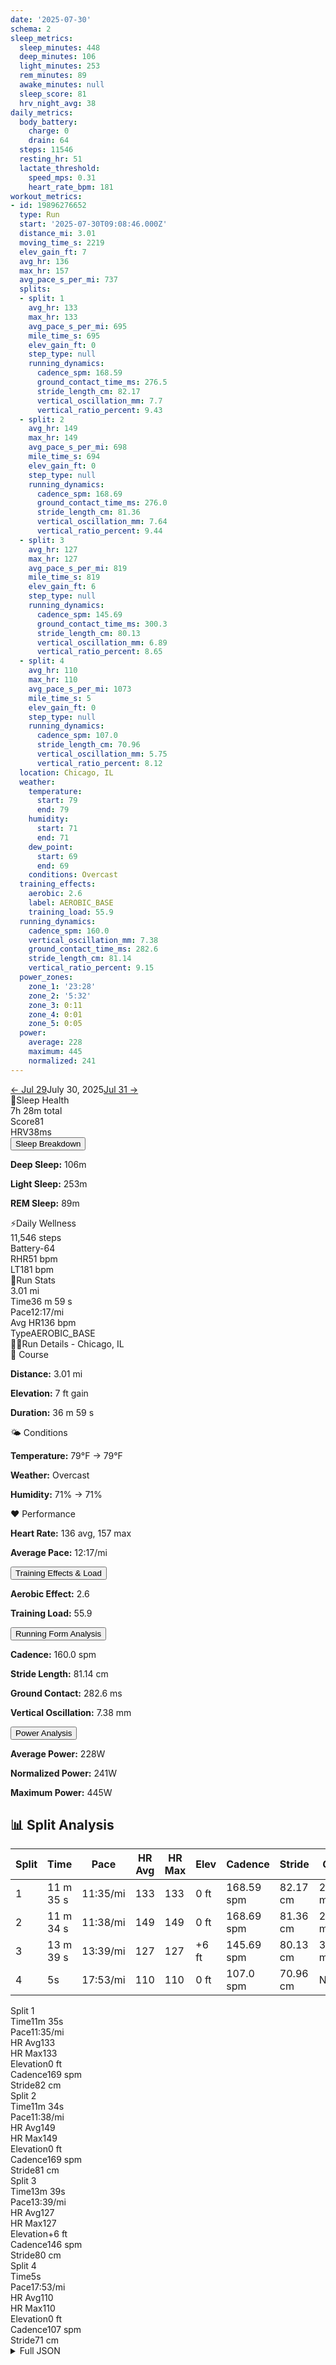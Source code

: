 ```yaml
---
date: '2025-07-30'
schema: 2
sleep_metrics:
  sleep_minutes: 448
  deep_minutes: 106
  light_minutes: 253
  rem_minutes: 89
  awake_minutes: null
  sleep_score: 81
  hrv_night_avg: 38
daily_metrics:
  body_battery:
    charge: 0
    drain: 64
  steps: 11546
  resting_hr: 51
  lactate_threshold:
    speed_mps: 0.31
    heart_rate_bpm: 181
workout_metrics:
- id: 19896276652
  type: Run
  start: '2025-07-30T09:08:46.000Z'
  distance_mi: 3.01
  moving_time_s: 2219
  elev_gain_ft: 7
  avg_hr: 136
  max_hr: 157
  avg_pace_s_per_mi: 737
  splits:
  - split: 1
    avg_hr: 133
    max_hr: 133
    avg_pace_s_per_mi: 695
    mile_time_s: 695
    elev_gain_ft: 0
    step_type: null
    running_dynamics:
      cadence_spm: 168.59
      ground_contact_time_ms: 276.5
      stride_length_cm: 82.17
      vertical_oscillation_mm: 7.7
      vertical_ratio_percent: 9.43
  - split: 2
    avg_hr: 149
    max_hr: 149
    avg_pace_s_per_mi: 698
    mile_time_s: 694
    elev_gain_ft: 0
    step_type: null
    running_dynamics:
      cadence_spm: 168.69
      ground_contact_time_ms: 276.0
      stride_length_cm: 81.36
      vertical_oscillation_mm: 7.64
      vertical_ratio_percent: 9.44
  - split: 3
    avg_hr: 127
    max_hr: 127
    avg_pace_s_per_mi: 819
    mile_time_s: 819
    elev_gain_ft: 6
    step_type: null
    running_dynamics:
      cadence_spm: 145.69
      ground_contact_time_ms: 300.3
      stride_length_cm: 80.13
      vertical_oscillation_mm: 6.89
      vertical_ratio_percent: 8.65
  - split: 4
    avg_hr: 110
    max_hr: 110
    avg_pace_s_per_mi: 1073
    mile_time_s: 5
    elev_gain_ft: 0
    step_type: null
    running_dynamics:
      cadence_spm: 107.0
      stride_length_cm: 70.96
      vertical_oscillation_mm: 5.75
      vertical_ratio_percent: 8.12
  location: Chicago, IL
  weather:
    temperature:
      start: 79
      end: 79
    humidity:
      start: 71
      end: 71
    dew_point:
      start: 69
      end: 69
    conditions: Overcast
  training_effects:
    aerobic: 2.6
    label: AEROBIC_BASE
    training_load: 55.9
  running_dynamics:
    cadence_spm: 160.0
    vertical_oscillation_mm: 7.38
    ground_contact_time_ms: 282.6
    stride_length_cm: 81.14
    vertical_ratio_percent: 9.15
  power_zones:
    zone_1: '23:28'
    zone_2: '5:32'
    zone_3: 0:11
    zone_4: 0:01
    zone_5: 0:05
  power:
    average: 228
    maximum: 445
    normalized: 241
---
```



<link rel="stylesheet" href="../../../training-data.css">

<div class="navigation-bar"><a href="29" class="nav-button nav-prev">← Jul 29</a><span class="nav-current">July 30, 2025</span><a href="31" class="nav-button nav-next">Jul 31 →</a></div>

<div class="card-container">
<div class="metric-card sleep-card">
<div class="card-header"><span class="card-emoji">🛌</span>Sleep Health</div>
<div class="metric-primary">7h 28m total</div>
<div class="metric-grid">
<div class="metric-item"><span class="metric-label">Score</span><span class="metric-value">81</span></div>
<div class="metric-item"><span class="metric-label">HRV</span><span class="metric-value">38ms</span></div>
</div>
<button class="collapsible">Sleep Breakdown</button>
<div class="collapsible-content">
<p><strong>Deep Sleep:</strong> 106m</p>
<p><strong>Light Sleep:</strong> 253m</p>
<p><strong>REM Sleep:</strong> 89m</p>
</div>
</div>
<div class="metric-card wellness-card">
<div class="card-header"><span class="card-emoji">⚡</span>Daily Wellness</div>
<div class="metric-primary">11,546 steps</div>
<div class="metric-grid"><div class="metric-item"><span class="metric-label">Battery</span><span class="metric-value">-64</span></div><div class="metric-item"><span class="metric-label">RHR</span><span class="metric-value">51 bpm</span></div><div class="metric-item"><span class="metric-label">LT</span><span class="metric-value">181 bpm</span></div></div>
</div>
<div class="metric-card workout-card">
<div class="card-header"><span class="card-emoji">🏃</span>Run Stats</div>
<div class="metric-primary">3.01 mi</div>
<div class="metric-list"><div class="metric-item-full"><span class="metric-label">Time</span><span class="metric-value">36 m 59 s</span></div><div class="metric-item-full"><span class="metric-label">Pace</span><span class="metric-value">12:17/mi</span></div><div class="metric-item-full"><span class="metric-label">Avg HR</span><span class="metric-value">136 bpm</span></div><div class="metric-item-full"><span class="metric-label">Type</span><span class="metric-value">AEROBIC_BASE</span></div></div>
</div>
<div class="workout-detail-card">
<div class="card-header"><span class="card-emoji">🏃‍♂️</span>Run Details - Chicago, IL</div>
<div class="workout-sections">
<div class="workout-section">
<div class="section-title">📍 Course</div>
<p><strong>Distance:</strong> 3.01 mi</p>
<p><strong>Elevation:</strong> 7 ft gain</p>
<p><strong>Duration:</strong> 36 m 59 s</p>
</div>
<div class="workout-section">
<div class="section-title">🌤️ Conditions</div>
<p><strong>Temperature:</strong> 79°F → 79°F</p>
<p><strong>Weather:</strong> Overcast</p>
<p><strong>Humidity:</strong> 71% → 71%</p>
</div>
<div class="workout-section">
<div class="section-title">❤️ Performance</div>
<p><strong>Heart Rate:</strong> 136 avg, 157 max</p>
<p><strong>Average Pace:</strong> 12:17/mi</p>
</div>
</div>
<button class="collapsible">Training Effects & Load</button>
<div class="collapsible-content">
<p><strong>Aerobic Effect:</strong> 2.6</p>
<p><strong>Training Load:</strong> 55.9</p>
</div>
<button class="collapsible">Running Form Analysis</button>
<div class="collapsible-content">
<p><strong>Cadence:</strong> 160.0 spm</p>
<p><strong>Stride Length:</strong> 81.14 cm</p>
<p><strong>Ground Contact:</strong> 282.6 ms</p>
<p><strong>Vertical Oscillation:</strong> 7.38 mm</p>
</div>
<button class="collapsible">Power Analysis</button>
<div class="collapsible-content">
<p><strong>Average Power:</strong> 228W</p>
<p><strong>Normalized Power:</strong> 241W</p>
<p><strong>Maximum Power:</strong> 445W</p>
</div>
</div>
<div class="splits-section">
<h2>📊 Split Analysis</h2>
<div class="table-container">
<table class="splits-table"><thead><tr><th>Split</th><th>Time</th><th>Pace</th><th>HR Avg</th><th>HR Max</th><th>Elev</th><th>Cadence</th><th>Stride</th><th>GCT</th><th>VO</th></tr></thead><tbody><tr><td>1</td><td>11 m 35 s</td><td>11:35/mi</td><td>133</td><td>133</td><td>0 ft</td><td>168.59 spm</td><td>82.17 cm</td><td>276.5 ms</td><td>7.7 mm</td></tr><tr><td>2</td><td>11 m 34 s</td><td>11:38/mi</td><td>149</td><td>149</td><td>0 ft</td><td>168.69 spm</td><td>81.36 cm</td><td>276.0 ms</td><td>7.64 mm</td></tr><tr><td>3</td><td>13 m 39 s</td><td>13:39/mi</td><td>127</td><td>127</td><td>+6 ft</td><td>145.69 spm</td><td>80.13 cm</td><td>300.3 ms</td><td>6.89 mm</td></tr><tr><td>4</td><td>5s</td><td>17:53/mi</td><td>110</td><td>110</td><td>0 ft</td><td>107.0 spm</td><td>70.96 cm</td><td>N/A</td><td>5.75 mm</td></tr></tbody></table>
<div class="mobile-splits"><div class="mobile-split-card"><div class="mobile-split-header">Split 1</div><div class="mobile-split-row"><span class="mobile-split-label">Time</span><span class="mobile-split-value">11m 35s</span></div><div class="mobile-split-row"><span class="mobile-split-label">Pace</span><span class="mobile-split-value">11:35/mi</span></div><div class="mobile-split-row"><span class="mobile-split-label">HR Avg</span><span class="mobile-split-value">133</span></div><div class="mobile-split-row"><span class="mobile-split-label">HR Max</span><span class="mobile-split-value">133</span></div><div class="mobile-split-row"><span class="mobile-split-label">Elevation</span><span class="mobile-split-value">0 ft</span></div><div class="mobile-split-row"><span class="mobile-split-label">Cadence</span><span class="mobile-split-value">169 spm</span></div><div class="mobile-split-row"><span class="mobile-split-label">Stride</span><span class="mobile-split-value">82 cm</span></div></div><div class="mobile-split-card"><div class="mobile-split-header">Split 2</div><div class="mobile-split-row"><span class="mobile-split-label">Time</span><span class="mobile-split-value">11m 34s</span></div><div class="mobile-split-row"><span class="mobile-split-label">Pace</span><span class="mobile-split-value">11:38/mi</span></div><div class="mobile-split-row"><span class="mobile-split-label">HR Avg</span><span class="mobile-split-value">149</span></div><div class="mobile-split-row"><span class="mobile-split-label">HR Max</span><span class="mobile-split-value">149</span></div><div class="mobile-split-row"><span class="mobile-split-label">Elevation</span><span class="mobile-split-value">0 ft</span></div><div class="mobile-split-row"><span class="mobile-split-label">Cadence</span><span class="mobile-split-value">169 spm</span></div><div class="mobile-split-row"><span class="mobile-split-label">Stride</span><span class="mobile-split-value">81 cm</span></div></div><div class="mobile-split-card"><div class="mobile-split-header">Split 3</div><div class="mobile-split-row"><span class="mobile-split-label">Time</span><span class="mobile-split-value">13m 39s</span></div><div class="mobile-split-row"><span class="mobile-split-label">Pace</span><span class="mobile-split-value">13:39/mi</span></div><div class="mobile-split-row"><span class="mobile-split-label">HR Avg</span><span class="mobile-split-value">127</span></div><div class="mobile-split-row"><span class="mobile-split-label">HR Max</span><span class="mobile-split-value">127</span></div><div class="mobile-split-row"><span class="mobile-split-label">Elevation</span><span class="mobile-split-value">+6 ft</span></div><div class="mobile-split-row"><span class="mobile-split-label">Cadence</span><span class="mobile-split-value">146 spm</span></div><div class="mobile-split-row"><span class="mobile-split-label">Stride</span><span class="mobile-split-value">80 cm</span></div></div><div class="mobile-split-card"><div class="mobile-split-header">Split 4</div><div class="mobile-split-row"><span class="mobile-split-label">Time</span><span class="mobile-split-value">5s</span></div><div class="mobile-split-row"><span class="mobile-split-label">Pace</span><span class="mobile-split-value">17:53/mi</span></div><div class="mobile-split-row"><span class="mobile-split-label">HR Avg</span><span class="mobile-split-value">110</span></div><div class="mobile-split-row"><span class="mobile-split-label">HR Max</span><span class="mobile-split-value">110</span></div><div class="mobile-split-row"><span class="mobile-split-label">Elevation</span><span class="mobile-split-value">0 ft</span></div><div class="mobile-split-row"><span class="mobile-split-label">Cadence</span><span class="mobile-split-value">107 spm</span></div><div class="mobile-split-row"><span class="mobile-split-label">Stride</span><span class="mobile-split-value">71 cm</span></div></div></div>
</div>
</div>
</div>

<script>
document.addEventListener('DOMContentLoaded', function() {
    var coll = document.getElementsByClassName("collapsible");
    var i;

    for (i = 0; i < coll.length; i++) {
        coll[i].addEventListener("click", function() {
            this.classList.toggle("active");
            var content = this.nextElementSibling;
            if (content.style.maxHeight){
                content.style.maxHeight = null;
            } else {
                content.style.maxHeight = content.scrollHeight + "px";
            } 
        });
    }
});
</script>

<details>
<summary>Full JSON</summary>

```json
{
  "date": "2025-07-30",
  "schema": 2,
  "sleep_metrics": {
    "sleep_minutes": 448,
    "deep_minutes": 106,
    "light_minutes": 253,
    "rem_minutes": 89,
    "awake_minutes": null,
    "sleep_score": 81,
    "hrv_night_avg": 38
  },
  "daily_metrics": {
    "body_battery": {
      "charge": 0,
      "drain": 64
    },
    "steps": 11546,
    "resting_hr": 51,
    "lactate_threshold": {
      "speed_mps": 0.31,
      "heart_rate_bpm": 181
    }
  },
  "workout_metrics": [
    {
      "id": 19896276652,
      "type": "Run",
      "start": "2025-07-30T09:08:46.000Z",
      "distance_mi": 3.01,
      "moving_time_s": 2219,
      "elev_gain_ft": 7,
      "avg_hr": 136,
      "max_hr": 157,
      "avg_pace_s_per_mi": 737,
      "splits": [
        {
          "split": 1,
          "avg_hr": 133,
          "max_hr": 133,
          "avg_pace_s_per_mi": 695,
          "mile_time_s": 695,
          "elev_gain_ft": 0,
          "step_type": null,
          "running_dynamics": {
            "cadence_spm": 168.59,
            "ground_contact_time_ms": 276.5,
            "stride_length_cm": 82.17,
            "vertical_oscillation_mm": 7.7,
            "vertical_ratio_percent": 9.43
          }
        },
        {
          "split": 2,
          "avg_hr": 149,
          "max_hr": 149,
          "avg_pace_s_per_mi": 698,
          "mile_time_s": 694,
          "elev_gain_ft": 0,
          "step_type": null,
          "running_dynamics": {
            "cadence_spm": 168.69,
            "ground_contact_time_ms": 276.0,
            "stride_length_cm": 81.36,
            "vertical_oscillation_mm": 7.64,
            "vertical_ratio_percent": 9.44
          }
        },
        {
          "split": 3,
          "avg_hr": 127,
          "max_hr": 127,
          "avg_pace_s_per_mi": 819,
          "mile_time_s": 819,
          "elev_gain_ft": 6,
          "step_type": null,
          "running_dynamics": {
            "cadence_spm": 145.69,
            "ground_contact_time_ms": 300.3,
            "stride_length_cm": 80.13,
            "vertical_oscillation_mm": 6.89,
            "vertical_ratio_percent": 8.65
          }
        },
        {
          "split": 4,
          "avg_hr": 110,
          "max_hr": 110,
          "avg_pace_s_per_mi": 1073,
          "mile_time_s": 5,
          "elev_gain_ft": 0,
          "step_type": null,
          "running_dynamics": {
            "cadence_spm": 107.0,
            "stride_length_cm": 70.96,
            "vertical_oscillation_mm": 5.75,
            "vertical_ratio_percent": 8.12
          }
        }
      ],
      "location": "Chicago, IL",
      "weather": {
        "temperature": {
          "start": 79,
          "end": 79
        },
        "humidity": {
          "start": 71,
          "end": 71
        },
        "dew_point": {
          "start": 69,
          "end": 69
        },
        "conditions": "Overcast"
      },
      "training_effects": {
        "aerobic": 2.6,
        "label": "AEROBIC_BASE",
        "training_load": 55.9
      },
      "running_dynamics": {
        "cadence_spm": 160.0,
        "vertical_oscillation_mm": 7.38,
        "ground_contact_time_ms": 282.6,
        "stride_length_cm": 81.14,
        "vertical_ratio_percent": 9.15
      },
      "power_zones": {
        "zone_1": "23:28",
        "zone_2": "5:32",
        "zone_3": "0:11",
        "zone_4": "0:01",
        "zone_5": "0:05"
      },
      "power": {
        "average": 228,
        "maximum": 445,
        "normalized": 241
      }
    }
  ]
}
```
</details>
